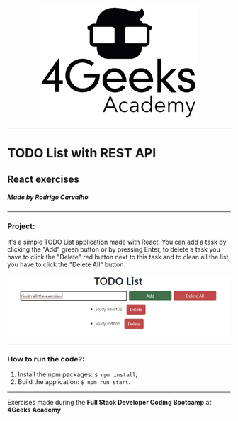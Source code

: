 <p align="center">
  <img src="./src/img/4geeks.jpg">
</p>

------------

# TODO List with REST API

## React exercises

##### Made by Rodrigo Carvalho

------------

### Project:
 
It's a simple TODO List application made with React. You can add a task by clicking the "Add" green button or by pressing Enter, to delete a task you have to click the "Delete" red button next to this task and to clean all the list, you have to click the "Delete All" button.

<p align="center">
  <img src="./src/img/TodoListAPI.jpg">
</p>

------------

### How to run the code?:
1. Install the npm packages: `$ npm install`;
1. Build the application: `$ npm run start`.

------------

Exercises made during the **Full Stack Developer Coding Bootcamp** at **4Geeks Academy**